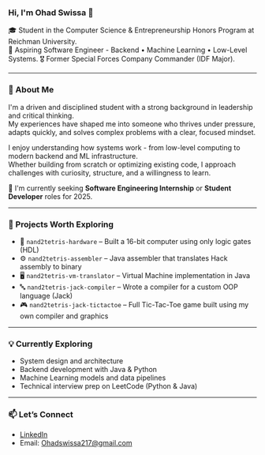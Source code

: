 ### Hi, I'm Ohad Swissa 👋

🎓 Student in the Computer Science & Entrepreneurship Honors Program at Reichman University.  
🎯 Aspiring Software Engineer - Backend • Machine Learning • Low-Level Systems. 
🎖 Former Special Forces Company Commander (IDF Major).

---

### 🚀 About Me

I'm a driven and disciplined student with a strong background in leadership and critical thinking.  
My experiences have shaped me into someone who thrives under pressure, adapts quickly, and solves complex problems with a clear, focused mindset.

I enjoy understanding how systems work - from low-level computing to modern backend and ML infrastructure.  
Whether building from scratch or optimizing existing code, I approach challenges with curiosity, structure, and a willingness to learn.

📌 I'm currently seeking **Software Engineering Internship** or **Student Developer** roles for 2025.

---

### 🔧 Projects Worth Exploring

- 🧠 `nand2tetris-hardware` – Built a 16-bit computer using only logic gates (HDL)  
- ⚙️ `nand2tetris-assembler` – Java assembler that translates Hack assembly to binary  
- 🖥️ `nand2tetris-vm-translator` – Virtual Machine implementation in Java  
- 🔤 `nand2tetris-jack-compiler` – Wrote a compiler for a custom OOP language (Jack)  
- 🎮 `nand2tetris-jack-tictactoe` – Full Tic-Tac-Toe game built using my own compiler and graphics  

---

### 💡 Currently Exploring

- System design and architecture  
- Backend development with Java & Python  
- Machine Learning models and data pipelines  
- Technical interview prep on LeetCode (Python & Java)

---

### 📫 Let’s Connect

- [LinkedIn](https://www.linkedin.com/in/ohad-swissa-54728a2a6)  
- Email: Ohadswissa217@gmail.com

<!---
ohadswissa/ohadswissa is a ✨ special ✨ repository because its `README.md` (this file) appears on your GitHub profile.
You can click the Preview link to take a look at your changes.
--->
